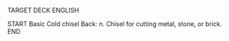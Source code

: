 TARGET DECK
ENGLISH

START
Basic
Cold chisel
Back: n. Chisel for cutting metal, stone, or brick.
END
